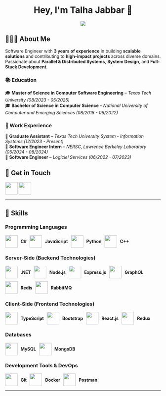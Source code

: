 <h1 align="center">Hey, I'm Talha Jabbar 👋</h1>

<p align="center">
  <img src="https://readme-typing-svg.demolab.com?font=Fira+Code&weight=500&size=22&pause=1000&color=F75C7E&center=true&vCenter=true&width=550&lines=Software+Engineer+|+Backend+Developer;Building+Scalable+and+Efficient+Systems;Passionate+about+APIs,+Microservices,+and+Cloud">
</p>

## 👨🏻‍💻 About Me  
Software Engineer with **3 years of experience** in building **scalable solutions** and contributing to **high-impact projects** across diverse domains. Passionate about **Parallel & Distributed Systems**, **System Design**, and **Full-Stack Development**.  

### 📚 Education  
🎓 **Master of Science in Computer Software Engineering** – *Texas Tech University (08/2023 - 05/2025)*  
🎓 **Bachelor of Science in Computer Science** – *National University of Computer and Emerging Sciences (08/2018 - 06/2022)*  

### 🏢 Work Experience  
💼 **Graduate Assistant** – *Texas Tech University System - Information Systems (12/2023 - Present)*  
💼 **Software Engineer Intern** – *NERSC, Lawrence Berkeley Laboratory (05/2024 - 08/2024)*  
💼 **Software Engineer** – *Logiciel Services (06/2022 - 07/2023)*  

## 📩 Get in Touch  
<p align="left">
  <a href="https://www.linkedin.com/in/m-talha-jabbar/"><img src="https://skillicons.dev/icons?i=linkedin" height="40"></a> 
  <a href="mailto:muhammadtalha61940@gmail.com"><img src="https://skillicons.dev/icons?i=gmail&theme=dark" height="40"></a>  
</p>

---

## 🚀 Skills

### **Programming Languages**  
<p align="left" style="display: flex; flex-wrap: wrap; gap: 10px; align-items: center;">
  <span style="display: flex; align-items: center;"> 
    <img src="https://skillicons.dev/icons?i=cs" height="40" style="margin-right: 10px;"> <b>C#</b> 
  </span>
  <span style="display: flex; align-items: center;">
    <img src="https://skillicons.dev/icons?i=js" height="40" style="margin-right: 10px;"> <b>JavaScript</b>
  </span>
  <span style="display: flex; align-items: center;">
    <img src="https://skillicons.dev/icons?i=py" height="40" style="margin-right: 10px;"> <b>Python</b> 
  </span>
  <span style="display: flex; align-items: center;">
    <img src="https://skillicons.dev/icons?i=cpp" height="40" style="margin-right: 10px;"> <b>C++</b>
  </span>
</p>

### **Server-Side (Backend Technologies)**  
<p align="left" style="display: flex; flex-wrap: wrap; gap: 10px; align-items: center;">
  <span style="display: flex; align-items: center;">
    <img src="https://skillicons.dev/icons?i=dotnet" height="40" style="margin-right: 10px;"> <b>.NET</b> 
  </span>
  <span style="display: flex; align-items: center;">
    <img src="https://skillicons.dev/icons?i=nodejs" height="40" style="margin-right: 10px;"> <b>Node.js</b>
  </span>
  <span style="display: flex; align-items: center;">
    <img src="https://skillicons.dev/icons?i=express" height="40" style="margin-right: 10px;"> <b>Express.js</b>
  </span>
  <span style="display: flex; align-items: center;">
    <img src="https://skillicons.dev/icons?i=graphql" height="40" style="margin-right: 10px;"> <b>GraphQL</b>
  </span>
  <span style="display: flex; align-items: center;">
    <img src="https://skillicons.dev/icons?i=redis" height="40" style="margin-right: 10px;"> <b>Redis</b>
  </span>
  <span style="display: flex; align-items: center;">
    <img src="https://skillicons.dev/icons?i=rabbitmq" height="40" style="margin-right: 10px;"> <b>RabbitMQ</b>
  </span>
</p>

### **Client-Side (Frontend Technologies)**  
<p align="left" style="display: flex; flex-wrap: wrap; gap: 10px; align-items: center;">
  <span style="display: flex; align-items: center;">
    <img src="https://skillicons.dev/icons?i=ts" height="40" style="margin-right: 10px;"> <b>TypeScript</b>
  </span>
  <span style="display: flex; align-items: center;">
    <img src="https://skillicons.dev/icons?i=bootstrap" height="40" style="margin-right: 10px;"> <b>Bootstrap</b>
  </span>
  <span style="display: flex; align-items: center;">
    <img src="https://skillicons.dev/icons?i=react" height="40" style="margin-right: 10px;"> <b>React.js</b>
  </span>
  <span style="display: flex; align-items: center;">
    <img src="https://skillicons.dev/icons?i=redux" height="40" style="margin-right: 10px;"> <b>Redux</b>
  </span>
</p>

### **Databases**  
<p align="left" style="display: flex; flex-wrap: wrap; gap: 10px; align-items: center;">
  <span style="display: flex; align-items: center;">
    <img src="https://skillicons.dev/icons?i=mysql" height="40" style="margin-right: 10px;"> <b>MySQL</b>
  </span>
  <span style="display: flex; align-items: center;">
    <img src="https://skillicons.dev/icons?i=mongodb" height="40" style="margin-right: 10px;"> <b>MongoDB</b>
  </span>
</p>

### **Development Tools & DevOps**  
<p align="left" style="display: flex; flex-wrap: wrap; gap: 10px; align-items: center;">
  <span style="display: flex; align-items: center;">
    <img src="https://skillicons.dev/icons?i=git" height="40" style="margin-right: 10px;"> <b>Git</b>
  </span>
  <span style="display: flex; align-items: center;">
    <img src="https://skillicons.dev/icons?i=docker" height="40" style="margin-right: 10px;"> <b>Docker</b>
  </span>
  <span style="display: flex; align-items: center;">
    <img src="https://skillicons.dev/icons?i=postman" height="40" style="margin-right: 10px;"> <b>Postman</b>
  </span>
</p>

---

